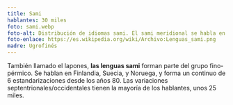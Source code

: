 ```yaml
---
title: Sami
hablantes: 30 miles
foto: sami.webp
foto-alt: Distribución de idiomas sami. El sami meridional se habla en el centro de Noruega y Suecia, el sami occidental en el norte de los dos, y un poco en Finlandia, y el sami oriente en el extremo norte-este de Finlandia al este en Rusia.
foto-enlace: https://es.wikipedia.org/wiki/Archivo:Lenguas_sami.png
madre: Ugrofinés
---
```


También llamado el lapones, **las lenguas sami** forman parte del grupo fino-pérmico. Se hablan en Finlandia, Suecia, y Noruega, y forma un continuo de 6 estandarizaciones desde los años 80. Las variaciones septentrionales/occidentales tienen la mayoría de los hablantes, unos 25 miles.